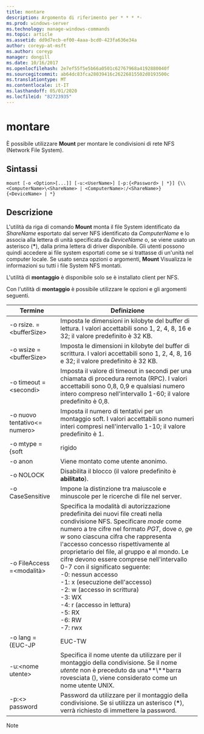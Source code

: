 ```yaml
---
title: montare
description: Argomento di riferimento per * * * *-
ms.prod: windows-server
ms.technology: manage-windows-commands
ms.topic: article
ms.assetid: dd9d7ecb-ef00-4aaa-bcd0-423fa636e34a
author: coreyp-at-msft
ms.author: coreyp
manager: dongill
ms.date: 10/16/2017
ms.openlocfilehash: 2e7ef55f5e5b66a0501c62767968a4192880040f
ms.sourcegitcommit: ab64dc83fca28039416c26226815502d0193500c
ms.translationtype: MT
ms.contentlocale: it-IT
ms.lasthandoff: 05/01/2020
ms.locfileid: "82723935"
---
```

# <a name="mount"></a>montare



È possibile utilizzare **Mount** per montare le condivisioni di rete NFS (Network File System).

## <a name="syntax"></a>Sintassi

```
mount [-o <Option>[...]] [-u:<UserName>] [-p:{<Password> | *}] {\\<ComputerName>\<ShareName> | <ComputerName>:/<ShareName>} {<DeviceName> | *}
```

## <a name="description"></a>Descrizione

L'utilità da riga di comando **Mount** monta il file System identificato da *ShareName* esportato dal server NFS identificato da *ComputerName* e lo associa alla lettera di unità specificata da *DeviceName* o, se viene usato un asterisco (**&#42;**), dalla prima lettera di driver disponibile. Gli utenti possono quindi accedere ai file system esportati come se si trattasse di un'unità nel computer locale. Se usato senza opzioni o argomenti, **Mount** Visualizza le informazioni su tutti i file System NFS montati.

L'utilità di **montaggio** è disponibile solo se è installato client per NFS.

Con l'utilità di **montaggio** è possibile utilizzare le opzioni e gli argomenti seguenti.


|          Termine          |                                                                                                                                                                                                                                                Definizione                                                                                                                                                                                                                                                |
|------------------------|----------------------------------------------------------------------------------------------------------------------------------------------------------------------------------------------------------------------------------------------------------------------------------------------------------------------------------------------------------------------------------------------------------------------------------------------------------------------------------------------------------|
| -o rsize. =\<bufferSize> |                                                                                                                                                                                            Imposta le dimensioni in kilobyte del buffer di lettura. I valori accettabili sono 1, 2, 4, 8, 16 e 32; il valore predefinito è 32 KB.                                                                                                                                                                                            |
| -o wsize =\<bufferSize> |                                                                                                                                                                                           Imposta le dimensioni in kilobyte del buffer di scrittura. I valori accettabili sono 1, 2, 4, 8, 16 e 32; il valore predefinito è 32 KB.                                                                                                                                                                                            |
| -o timeout =\<secondi>  |                                                                                                                                                                       Imposta il valore di timeout in secondi per una chiamata di procedura remota (RPC). I valori accettabili sono 0,8, 0,9 e qualsiasi numero intero compreso nell'intervallo 1-60; il valore predefinito è 0,8.                                                                                                                                                                       |
|   -o nuovo tentativo\<= numero>   |                                                                                                                                                                                             Imposta il numero di tentativi per un montaggio soft. I valori accettabili sono numeri interi compresi nell'intervallo 1-10; il valore predefinito è 1.                                                                                                                                                                                             |
|     -o mtype = {soft     |                                                                                                                                                                                                                                                  rigido                                                                                                                                                                                                                                                   |
|        -o anon         |                                                                                                                                                                                                                                       Viene montato come utente anonimo.                                                                                                                                                                                                                                       |
|       -o NOLOCK        |                                                                                                                                                                                                                                Disabilita il blocco (il valore predefinito è **abilitato**).                                                                                                                                                                                                                                |
|    -o CaseSensitive    |                                                                                                                                                                                                                         Impone la distinzione tra maiuscole e minuscole per le ricerche di file nel server.                                                                                                                                                                                                                          |
| -o FileAccess =\<modalità>  | Specifica la modalità di autorizzazione predefinita dei nuovi file creati nella condivisione NFS. Specificare *mode* come numero a tre cifre nel formato *PGT*, dove *o*, *g*e *w* sono ciascuna cifra che rappresenta l'accesso concesso rispettivamente al proprietario del file, al gruppo e al mondo. Le cifre devono essere comprese nell'intervallo 0-7 con il significato seguente:</br>-0: nessun accesso</br>-1: x (esecuzione dell'accesso)</br>-2: w (accesso in scrittura)</br>-3: WX</br>-4: r (accesso in lettura)</br>-5: RX</br>-6: RW</br>-7: rwx |
|    -o lang = {EUC-JP     |                                                                                                                                                                                                                                                  EUC-TW                                                                                                                                                                                                                                                  |
|     -u:\<nome utente>     |                                                                                                                                                                             Specifica il nome utente da utilizzare per il montaggio della condivisione. Se il nome *utente* non è preceduto da una**\\**barra rovesciata (), viene considerato come un nome utente UNIX.                                                                                                                                                                             |
|     -p:\<> password     |                                                                                                                                                                                          Password da utilizzare per il montaggio della condivisione. Se si utilizza un asterisco (**&#42;**), verrà richiesto di immettere la password.                                                                                                                                                                                          |

> [!NOTE]
